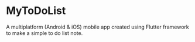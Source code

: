 # MyToDoList
A multiplatform (Android &amp; iOS) mobile app created using Flutter framework to make a simple to do list note.
